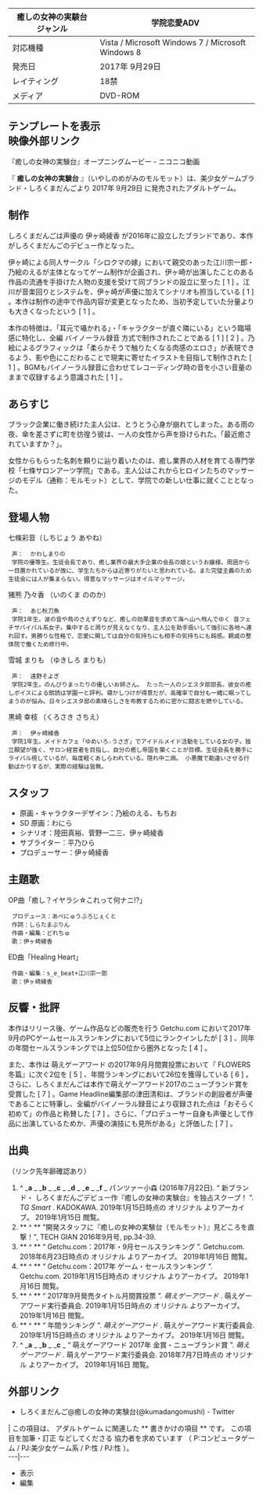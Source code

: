 癒しの女神の実験台  ジャンル  |  学院恋愛ADV   
---|---  
対応機種  |  Vista  /  Microsoft Windows 7  /  Microsoft Windows 8   
発売日  |  2017年  9月29日   
レイティング  |  18禁   
メディア  |  DVD-ROM   
テンプレートを表示  
映像外部リンク  
---  
『癒しの女神の実験台』オープニングムービー  \-  ニコニコ動画  
  
『 **癒しの女神の実験台** 』（いやしのめがみのモルモット）は、美少女ゲームブランド・しろくまだんごより  2017年  9月29日
に発売されたアダルトゲーム。

##  制作



しろくまだんごは声優の  伊ヶ崎綾香  が2016年に設立したブランドであり、本作がしろくまだんごのデビュー作となった。

伊ヶ崎による同人サークル「シロクマの嫁」において親交のあった江川宗一郎・乃絵のえるが主体となってゲーム制作が企画され、伊ヶ崎が出演したことのある作品の流通を手掛けた人物の支援を受けて同ブランドの設立に至った
[  1  ]  。江川が音楽回りとシステムを、伊ヶ崎が声優に加えてシナリオも担当している  [  1  ]
。本作は制作の途中で作品内容が変更となったため、当初予定していた分量よりも大きくなったという  [  1  ]  。

本作の特徴は、「耳元で囁かれる」・「キャラクターが直ぐ隣にいる」という臨場感に特化し、全編  バイノーラル録音  方式で制作されたことである  [  1
]  [  2  ]
。乃絵によるグラフィックは「柔らかそうで触りたくなる肉感のエロさ」が表現できるよう、影や色にこだわることで現実に寄せたイラストを目指して制作された  [
1  ]  。BGMもバイノーラル録音に合わせてレコーディング時の音を小さい音量のままで収録するよう意識された  [  1  ]  。

##  あらすじ



ブラック企業に働き続けた主人公は、とうとう心身が崩れてしまった。ある雨の夜、傘を差さずに町を彷徨う彼は、一人の女性から声を掛けられた。「最近癒されていますか？」。

女性からもらった名刺を頼りに辿り着いたのは、癒し業界の人材を育てる専門学校「七條サロンアーツ学院」である。主人公はこれからヒロインたちのマッサージのモデル（通称：モルモット）として、学院での新しい仕事に就くこととなった。

##  登場人物



七條彩音（しちじょう あやね）

     声：  かわしまりの 
     学院の優等生。生徒会長であり、癒し業界の最大手企業の会長の娘というお嬢様。周囲から一目置かれているが故に、学生たちからは近寄りがたいと思われている。また完璧主義のため生徒会には人が集まらない。得意なマッサージはオイルマッサージ。 
猪熊 乃々香 （いのくま ののか）

     声：  あじ秋刀魚 
     学院1年生。波の音や鳥のさえずりなど、癒しの効果音を求めて海へ山へ飛んでゆく 音フェチサバイバル系女子。集中すると周りが見えなくなり、主人公を助手扱いして強引に各地へ連れ回す。男勝りな性格で、恋愛に関しては自分の気持ちにも相手の気持ちにも鈍感。親戚の整体院で働くため修行中。 
雪城 まりも （ゆきしろ まりも）

     声：  遠野そよぎ 
     学院2年生。のんびりまったりの優しいお姉さん。 たった一人のシエスタ部部長。彼女の癒しボイスによる朗読は学園一と評判。寝かしつけが得意だが、高確率で自分も一緒に眠ってしまうのが悩み。日々シエスタ部の素晴らしさを布教するために密かに闘志を燃やしている。 
黒崎 幸枝 （くろさき さちえ）

     声：  伊ヶ崎綾香 
     学院1年生。メイドカフェ「ゆめいろ☆うさぎ」でアイドルメイド活動をしている女の子。独立願望が強く、サロン経営者を目指し、自分の癒し帝国を築くことが目標。生徒会長を勝手にライバル視しているが、毎度軽くあしらわれている。隠れ中二病。 小悪魔で勘違いさせる行動ばかりするが、実際の経験は皆無。 

##  スタッフ



  * 原画・キャラクターデザイン：乃絵のえる、もちお 
  * SD  原画：わにら 
  * シナリオ：陸田真裕、菅野一二三、伊ヶ崎綾香 
  * サブライター：平乃ひら 
  * プロデューサー：伊ヶ崎綾香 

##  主題歌



OP曲「癒し？イヤラシ☆これって何ナニ!?」

     プロデュース：あべにゅうぷろじぇくと 
     作詞：しらたまぷりん 
     作曲・編集：どれちゅ 
     歌：伊ヶ崎綾香 
ED曲「Healing Heart」

     作曲・編集：s_e_beat+江川宗一郎 
     歌：伊ヶ崎綾香 

##  反響・批評



本作はリリース後、ゲーム作品などの販売を行う  Getchu.com  において2017年9月のPCゲームセールスランキングにおいて5位にランクインしたが
[  3  ]  、同年の年間セールスランキングでは上位50位から圏外となった  [  4  ]  。

また、本作は  萌えゲーアワード  の2017年9月月間賞投票において『  FLOWERS  冬篇』に次ぐ2位を  [  5  ]
、年間ランキングにおいて26位を獲得している  [  6  ]  。さらに、しろくまだんごは本作で萌えゲーアワード2017のニューブランド賞を受賞した  [
7  ]  。Game
Headline編集部の津田清和は、ブランドの創設者が声優であることに特筆し、全編がバイノーラル録音により収録された点は「おそらく初めて」の作品と称賛した
[  7  ]  。さらに、「プロデューサー自身も声優として作品に出演しているためか、声優の演技にも見所がある」と評価した  [  7  ]  。

##  出典



（リンク先年齢確認あり）

  1. ^  _**a** _ _**b** _ _**c** _ _**d** _ _**e** _ _**f** _ パンツァー小森 (2016年7月22日). “  新ブランド・ しろくまだんごデビュー作『癒しの女神の実験台』を独占スクープ！  ”. _TG Smart_ . KADOKAWA. 2019年1月15日時点の  オリジナル  よりアーカイブ。  2019年1月15日  閲覧。 
  2. ** ^  ** "開発スタッフに『癒しの女神の実験台（モルモット）』見どころを直撃！", TECH GIAN 2016年9月号, pp.34-39. 
  3. ** ^  ** “  Getchu.com：2017年・9月セールスランキング  ”. Getchu.com. 2018年6月23日時点の  オリジナル  よりアーカイブ。  2019年1月16日  閲覧。 
  4. ** ^  ** “  Getchu.com：2017年 ゲーム・セールスランキング  ”. Getchu.com. 2019年1月15日時点の  オリジナル  よりアーカイブ。  2019年1月16日  閲覧。 
  5. ** ^  ** “  2017年9月発売タイトル月間賞投票  ”. _萌えゲーアワード_ . 萌えゲーアワード実行委員会. 2019年1月15日時点の  オリジナル  よりアーカイブ。  2019年1月16日  閲覧。 
  6. ** ^  ** “  年間ランキング  ”. _萌えゲーアワード_ . 萌えゲーアワード実行委員会. 2019年1月15日時点の  オリジナル  よりアーカイブ。  2019年1月16日  閲覧。 
  7. ^  _**a** _ _**b** _ _**c** _ “  萌えゲーアワード 2017年 金賞・ニューブランド賞  ”. _萌えゲーアワード_ . 萌えゲーアワード実行委員会. 2018年7月7日時点の  オリジナル  よりアーカイブ。  2019年1月16日  閲覧。 

##  外部リンク



  * しろくまだんご@癒しの女神の実験台(@kumadangomushi)  \- Twitter 

|  この項目は、  アダルトゲーム  に関連した ** 書きかけの項目  ** です。  この項目を加筆・訂正  などしてくださる  協力者を求めています
（  P:コンピュータゲーム  /  PJ:美少女ゲーム系  /  P:性  /  PJ:性  ）。  
---|---  
  
  * 表示 
  * 編集 

